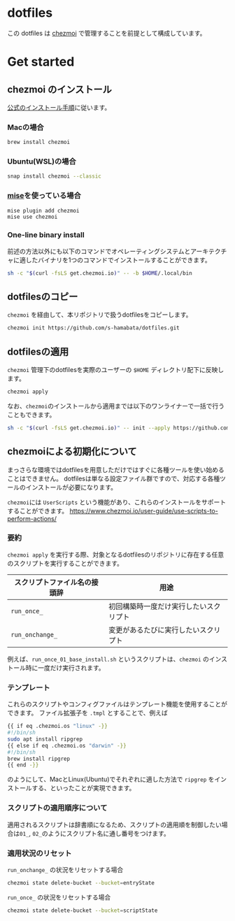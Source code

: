 # dotfiles

この dotfiles は [chezmoi](https://github.com/twpayne/chezmoi) で管理することを前提として構成しています。

# Get started

## chezmoi のインストール

[公式のインストール手順](https://www.chezmoi.io/install/)に従います。

### Macの場合

```zsh
brew install chezmoi
```
### Ubuntu(WSL)の場合

```zsh
snap install chezmoi --classic
```

### [mise](https://github.com/jdx/mise)を使っている場合

```zsh
mise plugin add chezmoi
mise use chezmoi
```

### One-line binary install

前述の方法以外にも以下のコマンドでオペレーティングシステムとアーキテクチャに適したバイナリを1つのコマンドでインストールすることができます。

```bash
sh -c "$(curl -fsLS get.chezmoi.io)" -- -b $HOME/.local/bin
```

## dotfilesのコピー

`chezmoi` を経由して、本リポジトリで扱うdotfilesをコピーします。

```zsh
chezmoi init https://github.com/s-hamabata/dotfiles.git
```

## dotfilesの適用

`chezmoi` 管理下のdotfilesを実際のユーザーの `$HOME` ディレクトリ配下に反映します。

```zsh
chezmoi apply
```

なお、`chezmoi`のインストールから適用までは以下のワンライナーで一括で行うこともできます。

```zsh
sh -c "$(curl -fsLS get.chezmoi.io)" -- init --apply https://github.com/s-hamabata/dotfiles.git
```

## chezmoiによる初期化について

まっさらな環境ではdotfilesを用意しただけではすぐに各種ツールを使い始めることはできません。
dotfilesは単なる設定ファイル群ですので、対応する各種ツールのインストールが必要になります。

`chezmoi`には `UserScripts` という機能があり、これらのインストールをサポートすることができます。
https://www.chezmoi.io/user-guide/use-scripts-to-perform-actions/

### 要約

`chezmoi apply` を実行する際、対象となるdotfilesのリポジトリに存在する任意のスクリプトを実行することができます。

|スクリプトファイル名の接頭辞|用途|
|-|-|
|`run_once_`|初回構築時一度だけ実行したいスクリプト|
|`run_onchange_`|変更があるたびに実行したいスクリプト|

例えば、`run_once_01_base_install.sh` というスクリプトは、`chezmoi` のインストール時に一度だけ実行されます。

### テンプレート
これらのスクリプトやコンフィグファイルはテンプレート機能を使用することができます。
ファイル拡張子を `.tmpl` とすることで、例えば

```bash
{{ if eq .chezmoi.os "linux" -}}
#!/bin/sh
sudo apt install ripgrep
{{ else if eq .chezmoi.os "darwin" -}}
#!/bin/sh
brew install ripgrep
{{ end -}}
```

のようにして、MacとLinux(Ubuntu)でそれぞれに適した方法で `ripgrep` をインストールする、といったことが実現できます。

### スクリプトの適用順序について

適用されるスクリプトは辞書順になるため、スクリプトの適用順を制御したい場合は`01_`, `02_`のようにスクリプト名に通し番号をつけます。

### 適用状況のリセット

`run_onchange_` の状況をリセットする場合

```bash
chezmoi state delete-bucket --bucket=entryState
```

`run_once_` の状況をリセットする場合

```bash
chezmoi state delete-bucket --bucket=scriptState
```
